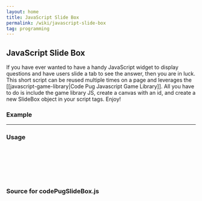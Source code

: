 ```yaml
---
layout: home
title: JavaScript Slide Box
permalink: /wiki/javascript-slide-box
tag: programming
---
```


## JavaScript Slide Box

If you have ever wanted to have a handy JavaScript widget to display questions and have users slide a tab to see the answer, then you are in luck.  This short script can be reused multiple times on a page and leverages the [[javascript-game-library|Code Pug Javascript Game Library]].  All you have to do is include the game library JS, create a canvas with an id, and create a new SlideBox object in your script tags.  Enjoy!

### Example

<html>
<script src="/downloads/codePugGameLib.js"></script>
<canvas id="myCanvas" width="370" height="126"></canvas>
<hr>
<canvas id="myCanvas2" width="370" height="126"></canvas>
<script>
    // SlideBox - C. 2015 - CodePug.com
    // License: MIT
    function SlideBox(canvasId, title, message, borderColor) {
        var ctxWidth = document.getElementById(canvasId).width,
            ctxHeight = document.getElementById(canvasId).height,
            slideActiveX = -1,
            awt = new AWT(),
            doorLeft = 0,
            borderWidth = 16;

        awt.init(canvasId, paint,false);

        awt.addMouseDownListener(function (x, y) {
            slideActive = -1;
            if (x > (doorLeft + borderWidth/2) && (x < doorLeft + borderWidth/2 + 40)) {
                if (y > 60 && y < 100) {
                    slideActiveX = x - doorLeft;
                }
            }
        });

        awt.addMouseMoveListener(function (x, y) {
            if (slideActiveX > 0) {
                doorLeft = (x - slideActiveX < 0) ? 0 : x - slideActiveX;
            }
        });

        awt.addMouseUpListener(function (x, y) {
            slideActiveX = -1;
        });
        
        function paint(ctx, timeDiff){
            awt.drawRect(0, 0, ctxWidth, ctxHeight, borderColor, '#FFFFFF', borderWidth, 6);
            awt.drawLine(0, 35, ctxWidth, 35, borderColor, 1);
            awt.drawLine(0, 42, ctxWidth, 42, borderColor, 1);
            awt.drawString("Copyright (c) 2015 CodePug.com All Rights Reserved", 70, ctxHeight - 7, '#FFFFFF', 6, true);
            awt.drawString(title, 14, 18, borderColor, 10);
            awt.drawString(message, 14, 48, borderColor, 10, false, ctxWidth);
            drawDoor(doorLeft, ctxWidth, ctxHeight, borderColor, borderWidth);
        }

        function drawDoor(doorLeft, ctxWidth, ctxHeight, borderColor, borderWidth) {
            awt.drawRect(doorLeft, 35, ctxWidth - doorLeft, ctxHeight - 35, borderColor, '#EEEEEE', borderWidth, 6);
            awt.drawRect(doorLeft + 9, 60, 40, 40, '#CCCCCC', '#CCCCCC');
            for (var i = 0; i < 8; i++) {
                awt.drawLine(doorLeft + 15 + 4 * i, 65 + 2 * i, doorLeft + 15 + 4 * i, 95 - 2 * i, '#FFFFFF', 1);
                awt.drawLine(doorLeft + 15 + 4 * i - 2, 95 - 2 * i, doorLeft + 15 + 4 * i, 95 - 2 * i, '#FFFFFF', 1);
            }
            awt.drawRect(ctxWidth - borderWidth / 2 + 1, 60, borderWidth / 2, 40, borderColor, borderColor);
        }
    }

    new SlideBox('myCanvas', "Question 1", "Yes, pugs are awesome dogs, and I think that it is really cool that this widget wraps text.", '#0000FF');

    new SlideBox('myCanvas2', "Question 2", "I don't know what to say =)", '#FF0000');
</script>
</html>

### Usage

<code>
<canvas id="myCanvas" width="370" height="126"></canvas>
<script src="codePugGameLib.js"></script>
<script src="codePugSlideBox.js"></script>
<script>
    new SlideBox('myCanvas', "Question 1", "Yes, pugs are awesome dogs, and I think that it is really cool that this widget wraps text.", '#0000FF');
</script>

</code>

### Source for codePugSlideBox.js

<code>
<script>
    // SlideBox - C. 2015 - CodePug.com
    // License: MIT
    function SlideBox(canvasId, title, message, borderColor) {
        var ctxWidth = document.getElementById(canvasId).width,
            ctxHeight = document.getElementById(canvasId).height,
            slideActiveX = -1,
            awt = new AWT(),
            doorLeft = 0,
            borderWidth = 16;

        awt.init(canvasId, paint,false);

        awt.addMouseDownListener(function (x, y) {
            slideActive = -1;
            if (x > (doorLeft + borderWidth/2) && (x < doorLeft + borderWidth/2 + 40)) {
                if (y > 60 && y < 100) {
                    slideActiveX = x - doorLeft;
                }
            }
        });

        awt.addMouseMoveListener(function (x, y) {
            if (slideActiveX > 0) {
                doorLeft = (x - slideActiveX < 0) ? 0 : x - slideActiveX;
            }
        });

        awt.addMouseUpListener(function (x, y) {
            slideActiveX = -1;
        });
        
        function paint(ctx, timeDiff){
            awt.drawRect(0, 0, ctxWidth, ctxHeight, borderColor, '#FFFFFF', borderWidth, 6);
            awt.drawLine(0, 35, ctxWidth, 35, borderColor, 1);
            awt.drawLine(0, 42, ctxWidth, 42, borderColor, 1);
            awt.drawString("Copyright (c) 2015 CodePug.com All Rights Reserved", 70, ctxHeight - 7, '#FFFFFF', 6, true);
            awt.drawString(title, 14, 18, borderColor, 10);
            awt.drawString(message, 14, 48, borderColor, 10, false, ctxWidth);
            drawDoor(doorLeft, ctxWidth, ctxHeight, borderColor, borderWidth);
        }

        function drawDoor(doorLeft, ctxWidth, ctxHeight, borderColor, borderWidth) {
            awt.drawRect(doorLeft, 35, ctxWidth - doorLeft, ctxHeight - 35, borderColor, '#EEEEEE', borderWidth, 6);
            awt.drawRect(doorLeft + 9, 60, 40, 40, '#CCCCCC', '#CCCCCC');
            for (var i = 0; i < 8; i++) {
                awt.drawLine(doorLeft + 15 + 4 * i, 65 + 2 * i, doorLeft + 15 + 4 * i, 95 - 2 * i, '#FFFFFF', 1);
                awt.drawLine(doorLeft + 15 + 4 * i - 2, 95 - 2 * i, doorLeft + 15 + 4 * i, 95 - 2 * i, '#FFFFFF', 1);
            }
            awt.drawRect(ctxWidth - borderWidth / 2 + 1, 60, borderWidth / 2, 40, borderColor, borderColor);
        }
    }
</script>
</code>